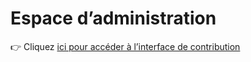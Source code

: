 # Espace d’administration

👉 Cliquez [ici pour accéder à l’interface de contribution](/admin/index.html)

